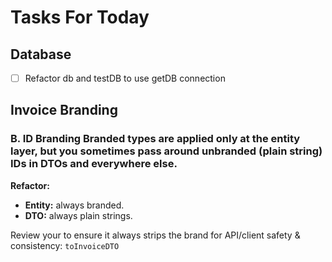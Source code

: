 # Tasks For Today

## Database

- [ ] Refactor db and testDB to use getDB connection

## Invoice Branding

### **B. ID Branding Branded types are applied only at the entity layer, but you sometimes pass around unbranded (plain string) IDs in DTOs and everywhere else.**
**Refactor:**
- **Entity:** always branded.
- **DTO:** always plain strings.

Review your to ensure it always strips the brand for API/client safety & consistency: `toInvoiceDTO`
